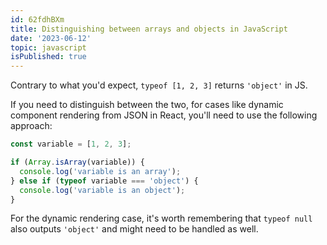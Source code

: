 ```yaml
---
id: 62fdhBXm
title: Distinguishing between arrays and objects in JavaScript
date: '2023-06-12'
topic: javascript
isPublished: true
---
```


Contrary to what you'd expect, `typeof [1, 2, 3]` returns `'object'` in JS.

If you need to distinguish between the two, for cases like dynamic component rendering from JSON in React, you'll need to use the following approach:

```javascript showLineNumbers
const variable = [1, 2, 3];

if (Array.isArray(variable)) {
  console.log('variable is an array');
} else if (typeof variable === 'object') {
  console.log('variable is an object');
}
```

For the dynamic rendering case, it's worth remembering that `typeof null` also outputs `'object'` and might need to be handled as well.